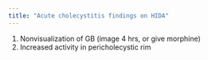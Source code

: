 ```yaml
---
title: "Acute cholecystitis findings on HIDA"
---
```

1. Nonvisualization of GB (image 4 hrs, or give morphine)
2. Increased activity in pericholecystic rim

